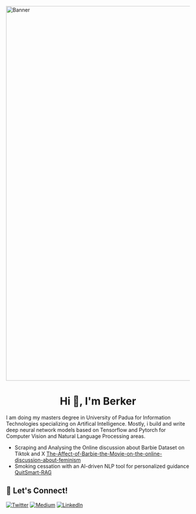 <img width="1024" alt="Banner" src="https://imgur.com/a/YYcHW46">
<h1 align="center">Hi 👋, I'm Berker</h1>

I am doing my masters degree in University of Padua for Information Technologies specializing on Artifical Intelligence. Mostly, i build and write deep neural network models based on Tensorflow and Pytorch for Computer Vision and Natural Language Processing areas.  

- Scraping and Analysing the Online discussion about Barbie Dataset on Tiktok and X [The-Affect-of-Barbie-the-Movie-on-the-online-discussion-about-feminism](https://github.com/berkersenol/The-Affect-of-Barbie-the-Movie-on-the-online-discussion-about-feminism)
- Smoking cessation with an AI-driven NLP tool for personalized guidance [QuitSmart-RAG](https://github.com/berkersenol/QuitSmart-RAG)
## 🔗 Let's Connect!
<a href="https://twitter.com/berker_senol" target="_blank"><img alt="Twitter" src="https://img.shields.io/badge/twitter-%231DA1F2.svg?&style=for-the-badge&logo=twitter&logoColor=white" /></a>
<a href="https://medium.com/@berkersenol" target="_blank"><img alt="Medium" src="https://img.shields.io/badge/medium-%2312100E.svg?&style=for-the-badge&logo=medium&logoColor=white" /></a>
<a href="https://www.linkedin.com/in/berker-senol-1b6b68213/" target="_blank"><img alt="LinkedIn" src="https://img.shields.io/badge/linkedin-%230077B5.svg?&style=for-the-badge&logo=linkedin&logoColor=white" /></a>
